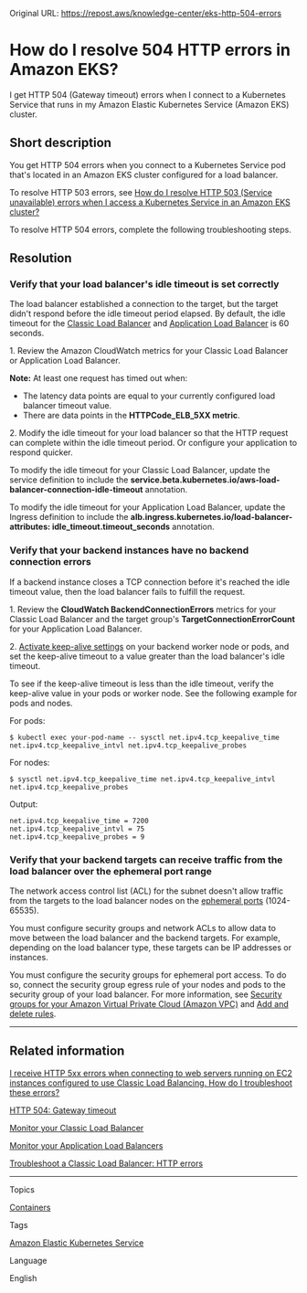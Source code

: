 Original URL: <https://repost.aws/knowledge-center/eks-http-504-errors>

# How do I resolve 504 HTTP errors in Amazon EKS?

I get HTTP 504 (Gateway timeout) errors when I connect to a Kubernetes Service that runs in my Amazon Elastic Kubernetes Service (Amazon EKS) cluster.

## Short description

You get HTTP 504 errors when you connect to a Kubernetes Service pod that's located in an Amazon EKS cluster configured for a load balancer.

To resolve HTTP 503 errors, see [How do I resolve HTTP 503 (Service unavailable) errors when I access a Kubernetes Service in an Amazon EKS cluster?](<https://repost.aws/knowledge-center/eks-resolve-http-503-errors-kubernetes>)

To resolve HTTP 504 errors, complete the following troubleshooting steps.

## Resolution

### Verify that your load balancer's idle timeout is set correctly

The load balancer established a connection to the target, but the target didn't respond before the idle timeout period elapsed. By default, the idle timeout for the [Classic Load Balancer](<https://docs.aws.amazon.com/elasticloadbalancing/latest/classic/elb-cloudwatch-metrics.html#ViewingDataUsingCloudWatch>) and [Application Load Balancer](<https://docs.aws.amazon.com/elasticloadbalancing/latest/application/load-balancer-cloudwatch-metrics.html#view-metric-data>) is 60 seconds.

1\. Review the Amazon CloudWatch metrics for your Classic Load Balancer or Application Load Balancer.

**Note:** At least one request has timed out when:

  * The latency data points are equal to your currently configured load balancer timeout value.
  * There are data points in the **HTTPCode_ELB_5XX metric**.



2\. Modify the idle timeout for your load balancer so that the HTTP request can complete within the idle timeout period. Or configure your application to respond quicker.

To modify the idle timeout for your Classic Load Balancer, update the service definition to include the **service.beta.kubernetes.io/aws-load-balancer-connection-idle-timeout** annotation.

To modify the idle timeout for your Application Load Balancer, update the Ingress definition to include the **alb.ingress.kubernetes.io/load-balancer-attributes: idle_timeout.timeout_seconds** annotation.

### Verify that your backend instances have no backend connection errors

If a backend instance closes a TCP connection before it's reached the idle timeout value, then the load balancer fails to fulfill the request.

1\. Review the **CloudWatch BackendConnectionErrors** metrics for your Classic Load Balancer and the target group's **TargetConnectionErrorCount** for your Application Load Balancer.

2\. [Activate keep-alive settings](<https://docs.aws.amazon.com/elasticloadbalancing/latest/classic/config-idle-timeout.html>) on your backend worker node or pods, and set the keep-alive timeout to a value greater than the load balancer's idle timeout.

To see if the keep-alive timeout is less than the idle timeout, verify the keep-alive value in your pods or worker node. See the following example for pods and nodes.

For pods:
    
    
    $ kubectl exec your-pod-name -- sysctl net.ipv4.tcp_keepalive_time net.ipv4.tcp_keepalive_intvl net.ipv4.tcp_keepalive_probes

For nodes:
    
    
    $ sysctl net.ipv4.tcp_keepalive_time net.ipv4.tcp_keepalive_intvl net.ipv4.tcp_keepalive_probes

Output:
    
    
    net.ipv4.tcp_keepalive_time = 7200
    net.ipv4.tcp_keepalive_intvl = 75
    net.ipv4.tcp_keepalive_probes = 9

### Verify that your backend targets can receive traffic from the load balancer over the ephemeral port range

The network access control list (ACL) for the subnet doesn't allow traffic from the targets to the load balancer nodes on the [ephemeral ports](<https://docs.aws.amazon.com/vpc/latest/userguide/vpc-network-acls.html#nacl-ephemeral-ports>) (1024-65535).

You must configure security groups and network ACLs to allow data to move between the load balancer and the backend targets. For example, depending on the load balancer type, these targets can be IP addresses or instances.

You must configure the security groups for ephemeral port access. To do so, connect the security group egress rule of your nodes and pods to the security group of your load balancer. For more information, see [Security groups for your Amazon Virtual Private Cloud (Amazon VPC)](<https://docs.aws.amazon.com/vpc/latest/userguide/VPC_SecurityGroups.html#WorkingWithSecurityGroups>) and [Add and delete rules](<https://docs.aws.amazon.com/vpc/latest/userguide/vpc-network-acls.html#Rules>).

* * *

## Related information

[I receive HTTP 5xx errors when connecting to web servers running on EC2 instances configured to use Classic Load Balancing. How do I troubleshoot these errors?](<https://repost.aws/knowledge-center/troubleshoot-http-5xx>)

[HTTP 504: Gateway timeout](<https://docs.aws.amazon.com/elasticloadbalancing/latest/classic/ts-elb-error-message.html#ts-elb-errorcodes-http504>)

[Monitor your Classic Load Balancer](<https://docs.aws.amazon.com/elasticloadbalancing/latest/classic/elb-monitor-logs.html>)

[Monitor your Application Load Balancers](<https://docs.aws.amazon.com/elasticloadbalancing/latest/application/load-balancer-monitoring.html>)

[Troubleshoot a Classic Load Balancer: HTTP errors](<https://docs.aws.amazon.com/elasticloadbalancing/latest/classic/ts-elb-error-message.html>)

* * *

Topics

[Containers](<https://repost.aws/topics/TAgOdRefu6ShempO3dWPEofg/containers>)

Tags

[Amazon Elastic Kubernetes Service](<https://repost.aws/tags/TA4IvCeWI1TE66q4jEj4Z9zg/amazon-elastic-kubernetes-service>)

Language

English
